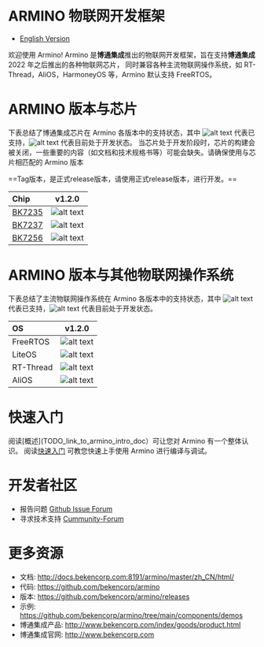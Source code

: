 # ARMINO 物联网开发框架

* [English Version](./README.md)

欢迎使用 Armino!
Armino 是**博通集成**推出的物联网开发框架，旨在支持**博通集成** 2022 年之后推出的各种物联网芯片，
同时兼容各种主流物联网操作系统，如 RT-Thread，AliOS，HarmoneyOS 等，Armino 默认支持 FreeRTOS。

# ARMINO 版本与芯片

下表总结了博通集成芯片在 Armino 各版本中的支持状态，其中 ![alt text][支持] 代表已支持，![alt text][开发中] 代表目前处于开发状态。
当芯片处于开发阶段时，芯片的构建会被关闭，一些重要的内容（如文档和技术规格书等）可能会缺失。请确保使用与芯片相匹配的 Armino 版本

==Tag版本，是正式release版本，请使用正式release版本，进行开发。==

|Chip                                                                                |          v1.2.0         |
|:---------------------------------------------------------------------------------- |:--------------------:   |
|[BK7235](http://docs.bekencorp.com:8191/spec/BK7235/BK7235%C2%A0Datasheet_V0.1.pdf) | ![alt text][开发中]      |
|[BK7237](http://docs.bekencorp.com:8191/spec/BK7237/BK7237%C2%A0Datasheet_V0.3.pdf) | ![alt text][开发中]      |
|[BK7256](http://docs.bekencorp.com:8191/spec/BK7256/BK7256%C2%A0Datasheet_V0.1.pdf) | ![alt text][开发中]      |

[支持]: https://img.shields.io/badge/-supported-green "支持"
[开发中]: https://img.shields.io/badge/-developing-orange "开发中"

# ARMINO 版本与其他物联网操作系统

下表总结了主流物联网操作系统在 Armino 各版本中的支持状态，其中 ![alt text][支持] 代表已支持，![alt text][开发中] 代表目前处于开发状态。

|OS           |         v1.2.0           |
|:----------- |:---------------------: |
|FreeRTOS     | ![alt text][支持]       |
|LiteOS       | ![alt text][支持]      |
|RT-Thread    | ![alt text][开发中]      |
|AliOS        | ![alt text][开发中]      |

[支持]: https://img.shields.io/badge/-supported-green "支持"
[开发中]: https://img.shields.io/badge/-developing-orange "开发中"

# 快速入门

阅读[概述](TODO_link_to_armino_intro_doc）可让您对 Armino 有一个整体认识。 
阅读[快速入门](TODO_link_to_armino_get_started_doc) 可教您快速上手使用 Armino 进行编译与调试。

# 开发者社区

 - 报告问题 [Github Issue Forum](TODO_link_to_armino_github_forum)  
 - 寻求技术支持 [Cummunity-Forum](TODO_link_to_armino_forum)

# 更多资源

 - 文档: http://docs.bekencorp.com:8191/armino/master/zh_CN/html/
 - 代码: https://github.com/bekencorp/armino
 - 版本: https://github.com/bekencorp/armino/releases
 - 示例: https://github.com/bekencorp/armino/tree/main/components/demos
 - 博通集成产品: http://www.bekencorp.com/index/goods/product.html
 - 博通集成官网: http://www.bekencorp.com
